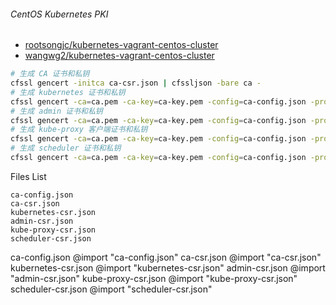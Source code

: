 ###### CentOS Kubernetes PKI
* [rootsongjc/kubernetes-vagrant-centos-cluster](https://github.com/rootsongjc/kubernetes-vagrant-centos-cluster)
* [wangwg2/kubernetes-vagrant-centos-cluster](https://github.com/wangwg2/kubernetes-vagrant-centos-cluster)

```bash
# 生成 CA 证书和私钥
cfssl gencert -initca ca-csr.json | cfssljson -bare ca -
# 生成 kubernetes 证书和私钥
cfssl gencert -ca=ca.pem -ca-key=ca-key.pem -config=ca-config.json -profile=kubernetes kubernetes-csr.json | cfssljson -bare kubernetes
# 生成 admin 证书和私钥
cfssl gencert -ca=ca.pem -ca-key=ca-key.pem -config=ca-config.json -profile=kubernetes admin-csr.json | cfssljson -bare admin
# 生成 kube-proxy 客户端证书和私钥
cfssl gencert -ca=ca.pem -ca-key=ca-key.pem -config=ca-config.json -profile=kubernetes kube-proxy-csr.json | cfssljson -bare kube-proxy
# 生成 scheduler 证书和私钥
cfssl gencert -ca=ca.pem -ca-key=ca-key.pem -config=ca-config.json -profile=kubernetes scheduler-csr.json | cfssljson -bare scheduler
```

Files List
```
ca-config.json
ca-csr.json
kubernetes-csr.json
admin-csr.json
kube-proxy-csr.json
scheduler-csr.json
```

ca-config.json
@import "ca-config.json"
ca-csr.json
@import "ca-csr.json"
kubernetes-csr.json
@import "kubernetes-csr.json"
admin-csr.json
@import "admin-csr.json"
kube-proxy-csr.json
@import "kube-proxy-csr.json"
scheduler-csr.json
@import "scheduler-csr.json"
